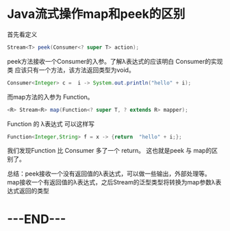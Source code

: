 # Java流式操作map和peek的区别

首先看定义

```java
Stream<T> peek(Consumer<? super T> action);
```

peek方法接收一个Consumer的入参。了解λ表达式的应该明白 Consumer的实现类 应该只有一个方法，该方法返回类型为void。

```java
Consumer<Integer> c =  i -> System.out.println("hello" + i);
```

而map方法的入参为 Function。

```java
<R> Stream<R> map(Function<? super T, ? extends R> mapper);
```

Function 的 λ表达式 可以这样写

```java
Function<Integer,String> f = x -> {return  "hello" + i;};
```

我们发现Function 比 Consumer 多了一个 return。 
这也就是peek 与 map的区别了。

总结：peek接收一个没有返回值的λ表达式，可以做一些输出，外部处理等。map接收一个有返回值的λ表达式，之后Stream的泛型类型将转换为map参数λ表达式返回的类型

# ---END---

